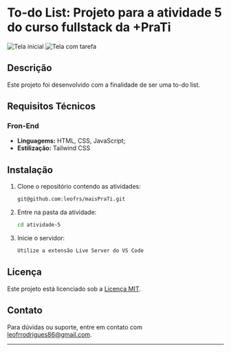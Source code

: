 # To-do List: Projeto para a atividade 5 do curso fullstack da +PraTi

![Tela inicial](/assets/inicial.png)
![Tela com tarefa](/assets/comTarefa.png)

## Descrição

Este projeto foi desenvolvido com a finalidade de ser uma to-do list.

## Requisitos Técnicos

### Fron-End

- **Linguagems:** HTML, CSS, JavaScript;
- **Estilização:** Tailwind CSS

## Instalação

1. Clone o repositório contendo as atividades:

   ```bash
   git@github.com:leofrs/maisPraTi.git
   ```

2. Entre na pasta da atividade:

   ```bash
   cd atividade-5
   ```

3. Inicie o servidor:

   ```bash
   Utilize a extensão Live Server do VS Code
   ```

## Licença

Este projeto está licenciado sob a [Licença MIT](LICENSE).

## Contato

Para dúvidas ou suporte, entre em contato com [leofrrodrigues86@gmail.com](mailto:leofrrodrigues86@gmail.com).

---
